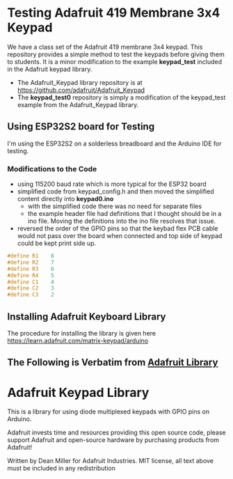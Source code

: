 # Testing Adafruit 419 Membrane 3x4 Keypad

We have a class set of the Adafruit 419 membrane 3x4 keypad. This repository provides a simple method to test
the keypads before giving them to students. It is a minor modification to the example **keypad_test** included
in the Adafruit keypad library.

* The Adafruit_Keypad library repository is at https://github.com/adafruit/Adafruit_Keypad 
* The **keypad_test0** repository is simply a modification of the keypad_test example from the Adafruit_Keypad library.

## Using ESP32S2 board for Testing

I'm using the ESP32S2 on a solderless breadboard and the Arduino IDE for testing.

### Modifications to the Code

* using 115200 baud rate which is more typical for the ESP32 board
* simplified code from keypad_config.h and then moved the simplified content directly into **keypad0.ino**
    * with the simplified code there was no need for separate files
    * the example header file had definitions that I thought should be in a ino file. 
      Moving the definitions into the ino file resolves that issue.
* reversed the order of the GPIO pins so that the keybad flex PCB cable would
   not pass over the board when connected and top side of keypad could be 
   kept print side up.

~~~~C 
#define R1    8
#define R2    7
#define R3    6
#define R4    5
#define C1    4
#define C2    3
#define C3    2
~~~~


## Installing Adafruit Keyboard Library

The procedure for installing the library is given here https://learn.adafruit.com/matrix-keypad/arduino 


## The Following is Verbatim from [Adafruit Library](https://github.com/adafruit/Adafruit_Keypad/tree/master)

# Adafruit Keypad Library 

This is a library for using diode multiplexed keypads with GPIO pins on Arduino.

Adafruit invests time and resources providing this open source code, please support Adafruit and open-source hardware by purchasing products from Adafruit!

Written by Dean Miller for Adafruit Industries.
MIT license, all text above must be included in any redistribution
